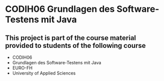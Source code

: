 # CODIH06 Grundlagen des Software-Testens mit Java

## This project is part of the course material provided to students of the following course
* CODIH06
* Grundlagen des Software-Testens mit Java
* EURO-FH
* University of Applied Sciences